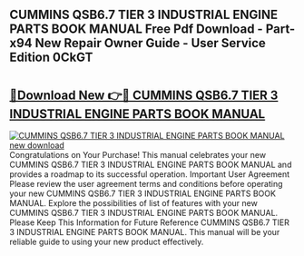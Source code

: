 ## CUMMINS QSB6.7 TIER 3 INDUSTRIAL ENGINE PARTS BOOK MANUAL Free Pdf Download - Part-x94 New Repair Owner Guide - User Service Edition 0CkGT

# <h2><a href="http://bc6780.oget.top/?id=CUMMINS+QSB6.7+TIER+3+INDUSTRIAL+ENGINE+PARTS+BOOK+MANUAL">🔗Download New 👉🔴 CUMMINS QSB6.7 TIER 3 INDUSTRIAL ENGINE PARTS BOOK MANUAL</a></h2>

[![CUMMINS QSB6.7 TIER 3 INDUSTRIAL ENGINE PARTS BOOK MANUAL new download](https://i.imgur.com/5g1atiW.png)](http://bc6780.oget.top/?id=CUMMINS+QSB6.7+TIER+3+INDUSTRIAL+ENGINE+PARTS+BOOK+MANUAL)
Congratulations on Your Purchase! This manual celebrates your new CUMMINS QSB6.7 TIER 3 INDUSTRIAL ENGINE PARTS BOOK MANUAL and provides a roadmap to its successful operation. Important User Agreement Please review the user agreement terms and conditions before operating your new CUMMINS QSB6.7 TIER 3 INDUSTRIAL ENGINE PARTS BOOK MANUAL. Explore the possibilities of list of features with your new CUMMINS QSB6.7 TIER 3 INDUSTRIAL ENGINE PARTS BOOK MANUAL. Please Keep This Information for Future Reference CUMMINS QSB6.7 TIER 3 INDUSTRIAL ENGINE PARTS BOOK MANUAL. This manual will be your reliable guide to using your new product effectively.
